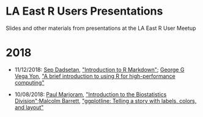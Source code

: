 # LA East R Users Presentations

Slides and other materials from presentations at the LA East R User Meetup

# 2018

* 11/12/2018: [Sep Dadsetan](https://www.phdjsep.com), ["Introduction to R Markdown"](https://github.com/phdjsep/r-markdown-intro); [George G Vega Yon](https://ggvy.cl), ["A brief introduction to using R for high-performance computing"](http://bit.ly/laerug-02hpc)

* 10/08/2018: [Paul Marjoram](https://profiles.sc-ctsi.org/paul.marjoram), ["Introduction to the Biostatistics Division"](2018-10-08_welcoming_ggplotline/biostats/2018-10-08-biostats-div.pdf);[Malcolm Barrett](https://malco.io), ["ggplotline: Telling a story with labels, colors, and layout"](https://malco.io/slides/ggplotline/#1)


